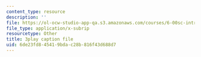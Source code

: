 ```yaml
---
content_type: resource
description: ''
file: https://ol-ocw-studio-app-qa.s3.amazonaws.com/courses/6-00sc-introduction-to-computer-science-and-programming-spring-2011/6de23fd845419bdac28b816f43d688d7_QnAUd-em3E.srt
file_type: application/x-subrip
resourcetype: Other
title: 3play caption file
uid: 6de23fd8-4541-9bda-c28b-816f43d688d7
---
```

